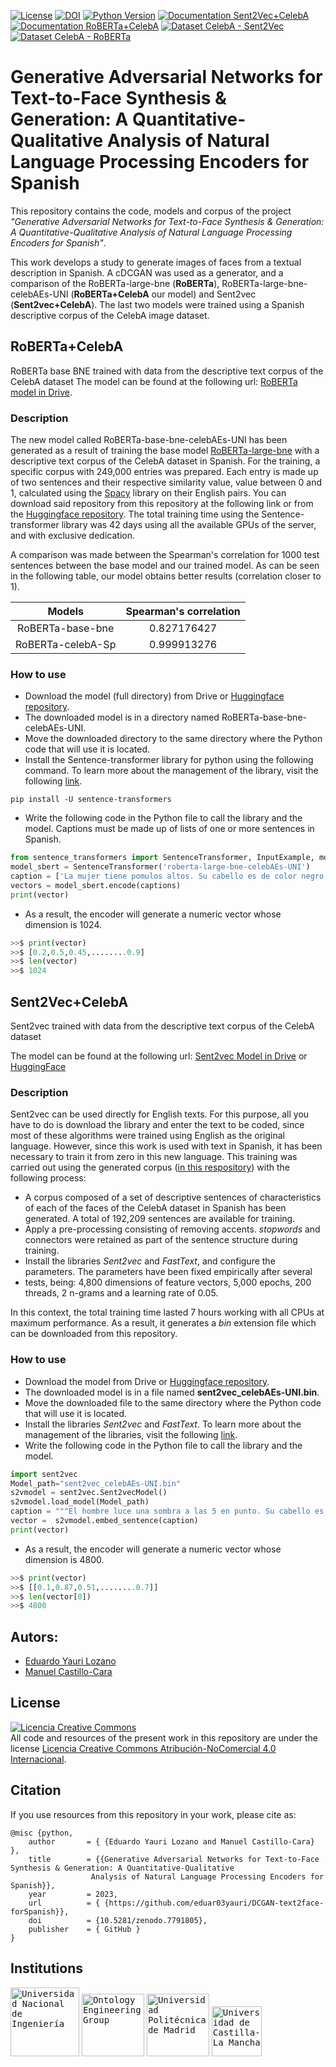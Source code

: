 [![License](https://img.shields.io/badge/license-CC%20BY--NC%204.0-blue)](https://creativecommons.org/licenses/by-nc/4.0/)
[![DOI](https://zenodo.org/badge/613487713.svg)](https://zenodo.org/badge/latestdoi/613487713)
[![Python Version](https://img.shields.io/badge/Python-3.7%20%7C%203.8%20%7C%203.9%20%7C%203.10%20%7C%203.11-blue)](https://pypi.python.org/pypi/)
[![Documentation Sent2Vec+CelebA](https://img.shields.io/badge/Documentation-Sent2vec%2BCelebA-blue)](https://huggingface.co/oeg/Sent2vec_CelebA_Sp)
[![Documentation RoBERTa+CelebA](https://img.shields.io/badge/Documentation-RoBERTa%2BCelebA-blue)](https://huggingface.co/oeg/RoBERTa-CelebA-Sp)
[![Dataset CelebA - Sent2Vec](https://img.shields.io/badge/Dataset-CelebA%20--%20Sent2Vec-blue)](https://huggingface.co/datasets/oeg/CelebA_Sent2Vect_Sp)
[![Dataset CelebA - RoBERTa](https://img.shields.io/badge/Dataset-CelebA%20--%20RoBERTa-blue)](https://huggingface.co/datasets/oeg/CelebA_RoBERTa_Sp)

# Generative Adversarial Networks for Text-to-Face Synthesis & Generation: A Quantitative-Qualitative Analysis of Natural Language Processing Encoders for Spanish

This repository contains the code, models and corpus of the project _"Generative Adversarial Networks for Text-to-Face Synthesis & Generation: A Quantitative-Qualitative Analysis of Natural Language Processing Encoders for Spanish"_. 

This work develops a study to generate images of faces from a textual description in Spanish. A cDCGAN was used as a generator, and a comparison of the RoBERTa-large-bne (**RoBERTa**), RoBERTa-large-bne-celebAEs-UNI (**RoBERTa+CelebA** our model) and Sent2vec (**Sent2vec+CelebA**). The last two models were trained using a Spanish descriptive corpus of the CelebA image dataset.

## RoBERTa+CelebA

RoBERTa base BNE trained with data from the descriptive text corpus of the CelebA dataset
The model can be found at the following url:
[RoBERTa model in Drive](https://huggingface.co/oeg/RoBERTa-CelebA-Sp).

### Description
The new model called RoBERTa-base-bne-celebAEs-UNI has been generated as a result of training the base model [RoBERTa-large-bne](https://huggingface.co/PlanTL-GOB-ES/roberta-large-bne) with a descriptive text corpus of the CelebA dataset in Spanish. For the training, a specific corpus with 249,000 entries was prepared. Each entry is made up of two sentences and their respective similarity value, value between 0 and 1, calculated using the [Spacy](https://spacy.io/) library on their English pairs. You can download said repository from this repository at the following link or from the [Huggingface repository](https://huggingface.co/oeg/RoBERTa-CelebA-Sp). The total training time using the Sentence-transformer library was 42 days using all the available GPUs of the server, and with exclusive dedication.

A comparison was made between the Spearman's correlation for 1000 test sentences between the base model and our trained model. 
As can be seen in the following table, our model obtains better results (correlation closer to 1).

| Models            | Spearman's correlation |
|    :---:          |     :---: |
| RoBERTa-base-bne  | 0.827176427 | 
| RoBERTa-celebA-Sp | 0.999913276 | 

### How to use
- Download the model (full directory) from Drive or [Huggingface repository](https://huggingface.co/oeg/RoBERTa-CelebA-Sp). 
- The downloaded model is in a directory named RoBERTa-base-bne-celebAEs-UNI.
- Move the downloaded directory to the same directory where the Python code that will use it is located.
- Install the Sentence-transformer library for python using the following command. To learn more about the management of the library, visit the following [link](https://www.sbert.net/).
```
pip install -U sentence-transformers
```
- Write the following code in the Python file to call the library and the model. Captions must be made up of lists of one or more sentences in Spanish.

```python
from sentence_transformers import SentenceTransformer, InputExample, models, losses, util, evaluation
model_sbert = SentenceTransformer('roberta-large-bne-celebAEs-UNI')
caption = ['La mujer tiene pomulos altos. Su cabello es de color negro. Tiene las cejas arqueadas y la boca ligeramente abierta. La joven y atractiva mujer sonriente tiene mucho maquillaje. Lleva aretes, collar y lapiz labial.']
vectors = model_sbert.encode(captions)
print(vector)
```
- As a result, the encoder will generate a numeric vector whose dimension is 1024.

```python
>>$ print(vector)
>>$ [0.2,0.5,0.45,........0.9]
>>$ len(vector)
>>$ 1024
```

## Sent2Vec+CelebA
Sent2vec trained with data from the descriptive text corpus of the CelebA dataset

The model can be found at the following url:
[Sent2vec Model in Drive](https://drive.google.com/drive/folders/188iDo2aBiWdTbZ1jicZV0k7gXC7_Tr_a?usp=sharing) or [HuggingFace](https://huggingface.co/oeg/Sent2vec_CelebA_Sp/)

### Description
Sent2vec can be used directly for English texts. For this purpose, all you have to do is download the library and enter the text to be coded, since most 
of these algorithms were trained using English as the original language. However, since this work is used with text in Spanish, it has been necessary 
to train it from zero in this new language. This training was carried out using the generated corpus ([in this respository](https://huggingface.co/datasets/oeg/CelebA_Sent2Vect_Sp)) 
with the following process:
- A corpus composed of a set of descriptive sentences of characteristics of each of the faces of the CelebA dataset in Spanish has been generated.
  A total of 192,209 sentences are available for training.
- Apply a pre-processing consisting of removing accents. _stopwords_ and connectors were retained as part of the sentence structure during training.
- Install the libraries _Sent2vec_ and _FastText_, and configure the parameters. The parameters have been fixed empirically after several
- tests, being: 4,800 dimensions of feature vectors, 5,000 epochs, 200 threads, 2 n-grams and a learning rate of 0.05.

In this context, the total training time lasted 7 hours working with all CPUs at maximum performance. 
As a result, it generates a _bin_ extension file which can be downloaded from this repository.

### How to use
- Download the model from Drive or [Huggingface repository](https://huggingface.co/oeg/Sent2vec_CelebA_Sp/). 
- The downloaded model is in a file named **sent2vec_celebAEs-UNI.bin**.
- Move the downloaded file to the same directory where the Python code that will use it is located.
- Install the libraries _Sent2vec_ and _FastText_. To learn more about the management of the libraries, visit the following [link](https://ilmoirfan.com/how-to-train-sent2vec-model/).
- Write the following code in the Python file to call the library and the model.

```python
import sent2vec
Model_path="sent2vec_celebAEs-UNI.bin"
s2vmodel = sent2vec.Sent2vecModel()
s2vmodel.load_model(Model_path)
caption = """El hombre luce una sombra a las 5 en punto. Su cabello es de color negro. Tiene una nariz grande con cejas tupidas. El hombre se ve atractivo"""
vector =  s2vmodel.embed_sentence(caption)
print(vector)
```
- As a result, the encoder will generate a numeric vector whose dimension is 4800.

```python
>>$ print(vector)
>>$ [[0.1,0.87,0.51,........0.7]]
>>$ len(vector[0])
>>$ 4800
```

## Autors:
- [Eduardo Yauri Lozano](https://github.com/eduar03yauri)
- [Manuel Castillo-Cara](https://github.com/manwestc)

## License
<a rel="license" href="http://creativecommons.org/licenses/by-nc/4.0/"><img alt="Licencia Creative Commons" style="border-width:0" src="https://i.creativecommons.org/l/by-nc/4.0/88x31.png" /></a><br />All code and resources of the present work in this repository are under the license <a rel="license" href="http://creativecommons.org/licenses/by-nc/4.0/">Licencia Creative Commons Atribución-NoComercial 4.0 Internacional</a>.

## Citation
If you use resources from this repository in your work, please cite as:
```
@misc {python,
	author       = { {Eduardo Yauri Lozano and Manuel Castillo-Cara} },
	title        = {{Generative Adversarial Networks for Text-to-Face Synthesis & Generation: A Quantitative-Qualitative 
                  Analysis of Natural Language Processing Encoders for Spanish}},
	year         = 2023,
	url          = { {https://github.com/eduar03yauri/DCGAN-text2face-forSpanish}},
	doi          = {10.5281/zenodo.7791805},
	publisher    = { GitHub }
}
```

## Institutions
<kbd><img src="https://www.uni.edu.pe/images/logos/logo_uni_2016.png" alt="Universidad Nacional de Ingeniería" width="110"></kbd>
<kbd><img src="https://raw.githubusercontent.com/oeg-upm/TINTO/main/assets/logo-oeg.png" alt="Ontology Engineering Group" width="100"></kbd> 
<kbd><img src="https://raw.githubusercontent.com/oeg-upm/TINTO/main/assets/logo-upm.png" alt="Universidad Politécnica de Madrid" width="100"></kbd>
<kbd><img src="https://raw.githubusercontent.com/oeg-upm/TINTO/main/assets/logo-uclm.png" alt="Universidad de Castilla-La Mancha" width="80"></kbd> 
